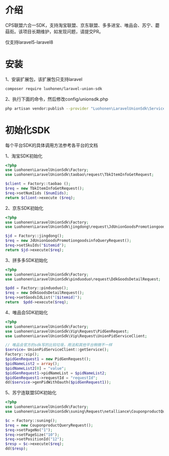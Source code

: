 # 介绍

CPS联盟六合一SDK，支持淘宝联盟、京东联盟、多多进宝、唯品会、苏宁、蘑菇街。该项目长期维护，如发现问题，请提交PR。

仅支持laravel5-laravel8



# 安装
1、安装扩展包，该扩展包只支持laravel

```bash
composer require luohonen/laravel-union-sdk
```


2、执行下面的命令，然后修改config/unionsdk.php

```bash
php artisan vendor:publish --provider "Luohonen\LaravelUnionSdk\ServiceProvider"
```

# 初始化SDK
每个平台SDK的具体调用方法参考各平台的文档

1、淘宝SDK初始化

```php
<?php
use Luohonen\LaravelUnionSdk\Factory;
use Luohonen\LaravelUnionSdk\taobao\request\TbkItemInfoGetRequest;

$client = Factory::taobao ();
$req = new TbkItemInfoGetRequest();
$req->setNumIids ($numIids);
return $client->execute ($req);
```

2、京东SDK初始化

```php
<?php
use Luohonen\LaravelUnionSdk\Factory;
use Luohonen\LaravelUnionSdk\jingdong\request\JdUnionGoodsPromotiongoodsinfoQueryRequest;

$jd = Factory::jingdong();
$req = new JdUnionGoodsPromotiongoodsinfoQueryRequest();
$req->setSkuIds("$itemid");
return $jd->execute($req);
```

3、拼多多SDK初始化

```php
<?php
use Luohonen\LaravelUnionSdk\Factory;
use Luohonen\LaravelUnionSdk\pinduoduo\request\DdkGoodsDetailRequest;

$pdd = Factory::pinduoduo();
$req = new DdkGoodsDetailRequest();
$req->setGoodsIdList("[$itemid]");
return  $pdd->execute($req);
```

4、唯品会SDK初始化
```php
<?php
use Luohonen\LaravelUnionSdk\Factory;
use Luohonen\LaravelUnionSdk\Vip\Request\PidGenRequest;
use Luohonen\LaravelUnionSdk\Vip\Request\UnionPidServiceClient;

// 唯品会官方的sdk写的比较垃圾，用法和其他平台稍微不一样
$service= UnionPidServiceClient::getService();
Factory::vip();
$pidGenRequest1 = new PidGenRequest();
$pidNameList2 = array();
$pidNameList2[0] = "value";
$pidGenRequest1->pidNameList = $pidNameList2;
$pidGenRequest1->requestId = "requestId";
dd($service->genPidWithOauth($pidGenRequest1));
```

5、苏宁连联盟SDK初始化

```php
<?php
use Luohonen\LaravelUnionSdk\Factory;
use Luohonen\LaravelUnionSdk\suning\Request\netalliance\CouponproductQueryRequest;

$c = Factory::suning();
$req = new CouponproductQueryRequest();
$req->setPageNo("1");
$req->setPageSize("10");
$req->setPositionId("12");
$resp = $c->execute($req);
dd($resp);
```
